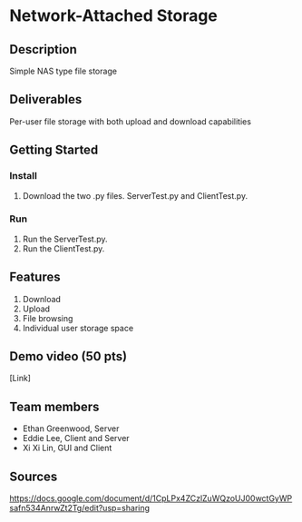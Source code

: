 # Network-Attached Storage

## Description
Simple NAS type file storage

## Deliverables
Per-user file storage with both upload and download capabilities

## Getting Started
### Install
1. Download the two .py files. ServerTest.py and ClientTest.py.

### Run 
1. Run the ServerTest.py.
2. Run the ClientTest.py.

## Features 
1. Download
2. Upload
3. File browsing
4. Individual user storage space

## Demo video (50 pts)
[Link]

## Team members
* Ethan Greenwood, Server
* Eddie Lee, Client and Server
* Xi Xi Lin, GUI and Client

## Sources
https://docs.google.com/document/d/1CpLPx4ZCzlZuWQzoUJ00wctGyWPsafn534AnrwZt2Tg/edit?usp=sharing
